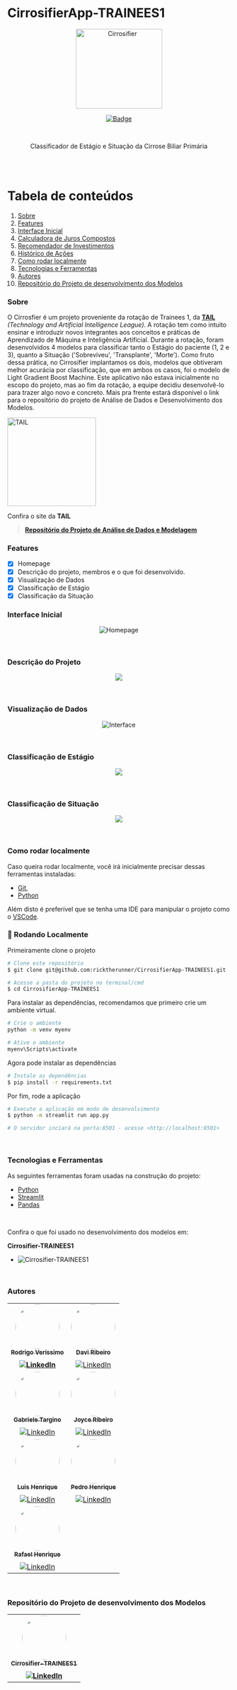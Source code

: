 # **CirrosifierApp-TRAINEES1**

<p align="center">
  <a>
    <img src="img/project_logo.png" height="180" width="195" alt="Cirrosifier" />
  </a>
</p>

<p align="center">
  <a href="https://tail-cirrosifier.streamlit.app/">
    <img src="https://img.shields.io/static/v1?label=streamlit&message=app&color=7159c1&style=for-the-badge&logo=streamlit" alt="Badge">
  </a>
</p>

<br>
<p align="center">Classificador de Estágio e Situação da Cirrose Biliar Primária</p>
<br>
<br>

Tabela de conteúdos
=================
1. [Sobre](#sobre)
2. [Features](#features)
3. [Interface Inicial](#interface-inicial)
4. [Calculadora de Juros Compostos](#calculadora-de-juros-compostos)
5. [Recomendador de Investimentos](#recomendador-de-investimentos)
6. [Histórico de Ações](#histórico-de-ações)
7. [Como rodar localmente](#como-rodar-localmente)
8. [Tecnologias e Ferramentas](#tecnologias-e-ferramentas)
9. [Autores](#autores)
10. [Repositório do Projeto de desenvolvimento dos Modelos](#repositório-do-projeto-de-desenvolvimento-dos-modelos)

### Sobre <a name="sobre"></a>

O Cirrosfier é um projeto proveniente da rotação de Trainees 1,
da [**TAIL**](https://tail-tech.com/) _(Technology and Artificial Intelligence League)_. A rotação tem como intuito ensinar e introduzir novos integrantes aos conceitos e práticas de Aprendizado de Máquina e Inteligência Artificial. Durante a rotação, foram desenvolvidos 4 modelos para classificar tanto o Estágio do paciente (1, 2 e 3), quanto a Situação ('Sobreviveu', 'Transplante', 'Morte'). Como fruto dessa prática, no Cirrosifier implantamos os dois, modelos que obtiveram melhor acurácia por classificação, que em ambos os casos, foi o modelo de Light Gradient Boost Machine. Este aplicativo não estava inicialmente no escopo do projeto, mas ao fim da rotação, a equipe decidiu desenvolvê-lo para trazer algo novo e concreto. Mais pra frente estará disponível o link para o repositório do projeto de Análise de Dados e Desenvolvimento dos Modelos.

<a href="https://tail-tech.com/">
    <img src="img/tail_logo.png" alt="TAIL" width="200"/>
</a>

Confira o site da **TAIL**

> [**Repositório do Projeto de Análise de Dados e Modelagem**](https://github.com/rodrigo0567/Cirrosifier-TRAINEES1)

### Features

- [x] Homepage
- [x] Descrição do projeto, membros e o que foi desenvolvido.
- [x] Visualização de Dados
- [x] Classificação de Estágio
- [x] Classificação da Situação

### Interface Inicial

<p align="center">
  <a>
    <img src="readme_img/home.png"  alt="Homepage" />
  </a>
</p>
<br>

### Descrição do Projeto
<p align="center">
  <a>
     <img src="readme_img/project.png"></img>
  </a>
</p>
<br>

### Visualização de Dados
<p align="center">
  <a>
    <img src="readme_img/visualization.png"  alt="Interface" />
  </a>
</p>
<br>

### Classificação de Estágio
<p align="center">
  <a>
    <img src="readme_img/stage.png"></img>
  </a>
</p>
<br>

### Classificação de Situação
<p align="center">
  <a>
    <img src="readme_img/death.png"></img>
  </a>
</p>
<br>

### Como rodar localmente

Caso queira rodar localmente, você irá inicialmente precisar dessas ferramentas instaladas:

* [Git](https://git-scm.com), 
* [Python](https://www.python.org/downloads/)

Além disto é preferível que se tenha uma IDE para manipular o projeto como o [VSCode](https://code.visualstudio.com/).

### 🎲 Rodando Localmente

Primeiramente clone o projeto
```bash
# Clone este repositório
$ git clone git@github.com:ricktherunner/CirrosifierApp-TRAINEES1.git

# Acesse a pasta do projeto no terminal/cmd
$ cd CirrosifierApp-TRAINEES1
````

Para instalar as dependências, recomendamos que primeiro crie um ambiente virtual.

````bash
# Crie o ambiente
python -m venv myenv

# Ative o ambiente
myenv\Scripts\activate
````

Agora pode instalar as dependências
````bash
# Instale as dependências
$ pip install -r requirements.txt
````

Por fim, rode a aplicação
````bash
# Execute a aplicação em modo de desenvolvimento
$ python -m streamlit run app.py

# O servidor inciará na porta:8501 - acesse <http://localhost:8501>
````
<br>

### Tecnologias e Ferramentas

As seguintes ferramentas foram usadas na construção do projeto:

- [Python](https://www.python.org/)
- [Streamlit](https://streamlit.io/)
- [Pandas](https://pandas.pydata.org/)
<br>

Confira o que foi usado no desenvolvimento dos modelos em:

**Cirrosifier-TRAINEES1**

* ![Cirrosifier-TRAINEES1](https://img.shields.io/badge/github-%23121011.svg?style=for-the-badge&logo=github&logoColor=white)


<br>


### Autores

<table>
  <tr>
    <!-- Líderes -->
    <td align="center">
      <a href="https://github.com/rodrigo0567">
        <img style="border-radius: 50%;" src="https://avatars.githubusercontent.com/u/125127942?v=4" width="100px;" alt=""/>
        <br />
        <sub><b>Rodrigo Veríssimo</b></sub>
      </a>
      <br/>
      <b>
      <a href="https://github.com/rodrigo0567" target="_blank" >
        <img src="https://img.shields.io/badge/github-%23121011.svg?style=for-the-badge&logo=github&logoColor=white" alt="LinkedIn" style="padding-top: 10px;">
      </a>
    </td>
    <td align="center">
      <a href="https://github.com/davirpp">
        <img style="border-radius: 50%;" src="https://avatars.githubusercontent.com/u/62841854?v=4" width="100px;" alt=""/>
        <br />
        <sub><b>Davi Ribeiro</b></sub>
      </a>
      <br />
      <a href="https://github.com/davirpp" target="_blank">
        <img src="https://img.shields.io/badge/github-%23121011.svg?style=for-the-badge&logo=github&logoColor=white" alt="LinkedIn" style="padding-top: 10px;">
      </a>
    </td>
  </tr>
  <tr>
    <!-- Membros -->
    <td align="center">
      <a href="https://github.com/gabitargino">
        <img style="border-radius: 50%;" src="https://avatars.githubusercontent.com/u/84190607?v=4" width="100px;" alt=""/>
        <br />
        <sub><b>Gabriele Targino</b></sub>
      </a>
      <br />
      <a href="https://github.com/gabitargino" target="_blank">
        <img src="https://img.shields.io/badge/github-%23121011.svg?style=for-the-badge&logo=github&logoColor=white" alt="LinkedIn" style="padding-top: 10px;">
      </a>
    </td>
    <td align="center">
      <a href="https://github.com/Joyce-Ribeiro">
        <img style="border-radius: 50%;" src="https://avatars.githubusercontent.com/u/58228924?v=4" width="100px;" alt=""/>
        <br />
        <sub><b>Joyce Ribeiro</b></sub>
      </a>
      <br />
      <a href="https://github.com/Joyce-Ribeiro" target="_blank">
        <img src="https://img.shields.io/badge/github-%23121011.svg?style=for-the-badge&logo=github&logoColor=white" alt="LinkedIn" style="padding-top: 10px;">
      </a>
    </td>
  </tr>
  <tr>
    <td align="center">
      <a href="https://github.com/luyluish">
        <img style="border-radius: 50%;" src="https://avatars.githubusercontent.com/u/143360527?v=4" width="100px;" alt=""/>
        <br />
        <sub><b>Luis Henrique</b></sub>
      </a>
      <br />
      <a href="https://github.com/luyluish" target="_blank">
        <img src="https://img.shields.io/badge/github-%23121011.svg?style=for-the-badge&logo=github&logoColor=white" alt="LinkedIn" style="padding-top: 10px;">
      </a>
    </td>
    <td align="center">
      <a href="https://github.com/ricktherunner">
        <img style="border-radius: 50%;" src="https://avatars.githubusercontent.com/u/139015105?v=4" width="100px;" alt=""/>
        <br />
        <sub><b>Pedro Henrique</b></sub>
      </a>
      <br />
      <a href="https://github.com/ricktherunnerr" target="_blank">
        <img src="https://img.shields.io/badge/github-%23121011.svg?style=for-the-badge&logo=github&logoColor=white" alt="LinkedIn" style="padding-top: 10px;">
      </a>
    </td>
  </tr>
  <tr>
    <td align="center">
      <a href="https://github.com/rafaelhenrique-ra">
        <img style="border-radius: 50%;" src="https://avatars.githubusercontent.com/u/139182868?v=4" width="100px;" alt=""/>
        <br />
        <sub><b>Rafael Henrique</b></sub>
      </a>
      <br />
      <a href="https://github.com/rafaelhenrique-ra" target="_blank">
        <img src="https://img.shields.io/badge/github-%23121011.svg?style=for-the-badge&logo=github&logoColor=white" alt="LinkedIn" style="padding-top: 10px;">
      </a>
    </td>
  </tr>
</table>
<br>

### Repositório do Projeto de desenvolvimento dos Modelos

<table>
  <tr>
    <!-- Líderes -->
    <td align="center">
      <a href="https://github.com/rodrigo0567/Cirrosifier-TRAINEES1">
        <img style="border-radius: 50%;" src="img/project_logo.png" width="100px;" alt=""/>
        <br />
        <sub><b>Cirrosifier-TRAINEES1</b></sub>
      </a>
      <br/>
      <b>
      <a href="https://github.com/rodrigo0567/Cirrosifier-TRAINEES1" target="_blank" >
        <img src="https://img.shields.io/badge/github-%23121011.svg?style=for-the-badge&logo=github&logoColor=white" alt="LinkedIn" style="padding-top: 10px;">
      </a>
    </td>

